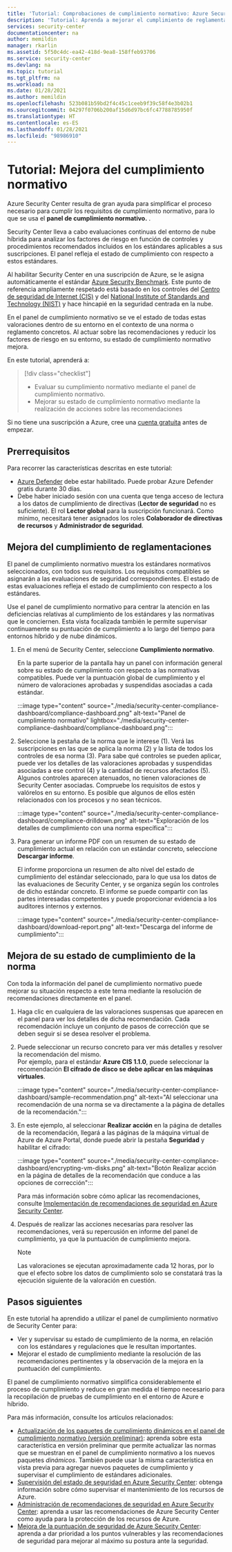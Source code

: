 ```yaml
---
title: 'Tutorial: Comprobaciones de cumplimiento normativo: Azure Security Center'
description: 'Tutorial: Aprenda a mejorar el cumplimiento de reglamentaciones mediante Azure Security Center.'
services: security-center
documentationcenter: na
author: memildin
manager: rkarlin
ms.assetid: 5f50c4dc-ea42-418d-9ea8-158ffeb93706
ms.service: security-center
ms.devlang: na
ms.topic: tutorial
ms.tgt_pltfrm: na
ms.workload: na
ms.date: 01/28/2021
ms.author: memildin
ms.openlocfilehash: 523b081b59bd2f4c45c1ceeb9f39c58f4e3b02b1
ms.sourcegitcommit: 04297f0706b200af15d6d97bc6fc47788785950f
ms.translationtype: HT
ms.contentlocale: es-ES
ms.lasthandoff: 01/28/2021
ms.locfileid: "98986910"
---
```

# <a name="tutorial-improve-your-regulatory-compliance"></a>Tutorial: Mejora del cumplimiento normativo

Azure Security Center resulta de gran ayuda para simplificar el proceso necesario para cumplir los requisitos de cumplimiento normativo, para lo que se usa el **panel de cumplimiento normativo.** . 

Security Center lleva a cabo evaluaciones continuas del entorno de nube híbrida para analizar los factores de riesgo en función de controles y procedimientos recomendados incluidos en los estándares aplicables a sus suscripciones. El panel refleja el estado de cumplimiento con respecto a estos estándares. 

Al habilitar Security Center en una suscripción de Azure, se le asigna automáticamente el estándar [Azure Security Benchmark](../security/benchmarks/introduction.md). Este punto de referencia ampliamente respetado está basado en los controles del [Centro de seguridad de Internet (CIS)](https://www.cisecurity.org/benchmark/azure/) y del [National Institute of Standards and Technology (NIST)](https://www.nist.gov/) y hace hincapié en la seguridad centrada en la nube.

En el panel de cumplimiento normativo se ve el estado de todas estas valoraciones dentro de su entorno en el contexto de una norma o reglamento concretos. Al actuar sobre las recomendaciones y reducir los factores de riesgo en su entorno, su estado de cumplimiento normativo mejora.

En este tutorial, aprenderá a:

> [!div class="checklist"]
> * Evaluar su cumplimiento normativo mediante el panel de cumplimiento normativo.
> * Mejorar su estado de cumplimiento normativo mediante la realización de acciones sobre las recomendaciones

Si no tiene una suscripción a Azure, cree una [cuenta gratuita](https://azure.microsoft.com/free/) antes de empezar.

## <a name="prerequisites"></a>Prerrequisitos

Para recorrer las características descritas en este tutorial:

- [Azure Defender](azure-defender.md) debe estar habilitado. Puede probar Azure Defender gratis durante 30 días.
- Debe haber iniciado sesión con una cuenta que tenga acceso de lectura a los datos de cumplimiento de directivas (**Lector de seguridad** no es suficiente). El rol **Lector global** para la suscripción funcionará. Como mínimo, necesitará tener asignados los roles **Colaborador de directivas de recursos** y **Administrador de seguridad**.

##  <a name="assess-your-regulatory-compliance"></a>Mejora del cumplimiento de reglamentaciones

El panel de cumplimiento normativo muestra los estándares normativos seleccionados, con todos sus requisitos. Los requisitos compatibles se asignarán a las evaluaciones de seguridad correspondientes. El estado de estas evaluaciones refleja el estado de cumplimiento con respecto a los estándares.

Use el panel de cumplimiento normativo para centrar la atención en las deficiencias relativas al cumplimiento de los estándares y las normativas que le conciernen. Esta vista focalizada también le permite supervisar continuamente su puntuación de cumplimiento a lo largo del tiempo para entornos híbrido y de nube dinámicos.

1. En el menú de Security Center, seleccione **Cumplimiento normativo**.

    En la parte superior de la pantalla hay un panel con información general sobre su estado de cumplimiento con respecto a las normativas compatibles. Puede ver la puntuación global de cumplimiento y el número de valoraciones aprobadas y suspendidas asociadas a cada estándar.

    :::image type="content" source="./media/security-center-compliance-dashboard/compliance-dashboard.png" alt-text="Panel de cumplimiento normativo" lightbox="./media/security-center-compliance-dashboard/compliance-dashboard.png":::

1. Seleccione la pestaña de la norma que le interese (1). Verá las suscripciones en las que se aplica la norma (2) y la lista de todos los controles de esa norma (3). Para sabe qué controles se pueden aplicar, puede ver los detalles de las valoraciones aprobadas y suspendidas asociadas a ese control (4) y la cantidad de recursos afectados (5). Algunos controles aparecen atenuados, no tienen valoraciones de Security Center asociadas. Compruebe los requisitos de estos y valórelos en su entorno. Es posible que algunos de ellos estén relacionados con los procesos y no sean técnicos.

    :::image type="content" source="./media/security-center-compliance-dashboard/compliance-drilldown.png" alt-text="Exploración de los detalles de cumplimiento con una norma específica":::

1. Para generar un informe PDF con un resumen de su estado de cumplimiento actual en relación con un estándar concreto, seleccione **Descargar informe**.

    El informe proporciona un resumen de alto nivel del estado de cumplimiento del estándar seleccionado, para lo que usa los datos de las evaluaciones de Security Center, y se organiza según los controles de dicho estándar concreto. El informe se puede compartir con las partes interesadas competentes y puede proporcionar evidencia a los auditores internos y externos.

    :::image type="content" source="./media/security-center-compliance-dashboard/download-report.png" alt-text="Descarga del informe de cumplimiento":::

## <a name="improve-your-compliance-posture"></a>Mejora de su estado de cumplimiento de la norma

Con toda la información del panel de cumplimiento normativo puede mejorar su situación respecto a este tema mediante la resolución de recomendaciones directamente en el panel.

1.  Haga clic en cualquiera de las valoraciones suspensas que aparecen en el panel para ver los detalles de dicha recomendación. Cada recomendación incluye un conjunto de pasos de corrección que se deben seguir si se desea resolver el problema.

1.  Puede seleccionar un recurso concreto para ver más detalles y resolver la recomendación del mismo. <br>Por ejemplo, para el estándar **Azure CIS 1.1.0**, puede seleccionar la recomendación **El cifrado de disco se debe aplicar en las máquinas virtuales**.

    :::image type="content" source="./media/security-center-compliance-dashboard/sample-recommendation.png" alt-text="Al seleccionar una recomendación de una norma se va directamente a la página de detalles de la recomendación.":::

1. En este ejemplo, al seleccionar **Realizar acción** en la página de detalles de la recomendación, llegará a las páginas de la máquina virtual de Azure de Azure Portal, donde puede abrir la pestaña **Seguridad** y habilitar el cifrado:

    :::image type="content" source="./media/security-center-compliance-dashboard/encrypting-vm-disks.png" alt-text="Botón Realizar acción en la página de detalles de la recomendación que conduce a las opciones de corrección":::

    Para más información sobre cómo aplicar las recomendaciones, consulte [Implementación de recomendaciones de seguridad en Azure Security Center](security-center-recommendations.md).

1.  Después de realizar las acciones necesarias para resolver las recomendaciones, verá su repercusión en informe del panel de cumplimiento, ya que la puntuación de cumplimiento mejora.

    > [!NOTE]
    > Las valoraciones se ejecutan aproximadamente cada 12 horas, por lo que el efecto sobre los datos de cumplimiento solo se constatará tras la ejecución siguiente de la valoración en cuestión.

## <a name="next-steps"></a>Pasos siguientes

En este tutorial ha aprendido a utilizar el panel de cumplimiento normativo de Security Center para:

-   Ver y supervisar su estado de cumplimiento de la norma, en relación con los estándares y regulaciones que le resultan importantes.
-   Mejorar el estado de cumplimiento mediante la resolución de las recomendaciones pertinentes y la observación de la mejora en la puntuación del cumplimiento.

El panel de cumplimiento normativo simplifica considerablemente el proceso de cumplimiento y reduce en gran medida el tiempo necesario para la recopilación de pruebas de cumplimiento en el entorno de Azure e híbrido.

Para más información, consulte los artículos relacionados:

-   [Actualización de los paquetes de cumplimiento dinámicos en el panel de cumplimiento normativo (versión preliminar)](update-regulatory-compliance-packages.md): aprenda sobre esta característica en versión preliminar que permite actualizar las normas que se muestran en el panel de cumplimiento normativo a los nuevos paquetes *dinámicos*. También puede usar la misma característica en vista previa para agregar nuevos paquetes de cumplimiento y supervisar el cumplimiento de estándares adicionales. 
-   [Supervisión del estado de seguridad en Azure Security Center](security-center-monitoring.md): obtenga información sobre cómo supervisar el mantenimiento de los recursos de Azure.
-   [Administración de recomendaciones de seguridad en Azure Security Center](security-center-recommendations.md): aprenda a usar las recomendaciones de Azure Security Center como ayuda para la protección de los recursos de Azure.
-   [Mejora de la puntuación de seguridad de Azure Security Center](secure-score-security-controls.md): aprenda a dar prioridad a los puntos vulnerables y las recomendaciones de seguridad para mejorar al máximo su postura ante la seguridad.
